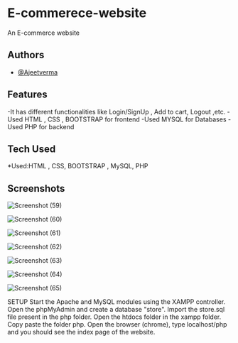 # E-commerece-website

An E-commerce website




## Authors

- [@Ajeetverma](https://github.com/ajeetkumarver)


## Features

-It has different functionalities like Login/SignUp , Add to cart, Logout ,etc.
-Used HTML , CSS , BOOTSTRAP for frontend
-Used MYSQL for Databases
-Used PHP for backend


## Tech Used

*Used:HTML , CSS, BOOTSTRAP , MySQL, PHP

## Screenshots

![Screenshot (59)](https://user-images.githubusercontent.com/94932799/177001769-b036a98e-9957-4c1f-aa0d-bcee0b92974e.png)


![Screenshot (60)](https://user-images.githubusercontent.com/94932799/177001898-b5411a59-87f6-4f1e-9954-f419e56d4bab.png)

![Screenshot (61)](https://user-images.githubusercontent.com/94932799/177001903-3558539d-e680-4cf5-8946-9e2a913df68c.png)



![Screenshot (62)](https://user-images.githubusercontent.com/94932799/177001909-27521fd4-d001-42cb-8bfc-d3d3cb7ad58f.png)



![Screenshot (63)](https://user-images.githubusercontent.com/94932799/177001915-db6df5dd-b79d-48cf-b575-76a068f4980c.png)



![Screenshot (64)](https://user-images.githubusercontent.com/94932799/177001919-72bc15ad-c75d-400e-985b-352c56f2a708.png)



![Screenshot (65)](https://user-images.githubusercontent.com/94932799/177001926-9b1064f8-8b5e-4f56-ac52-c075f4faaf70.png)



SETUP
Start the Apache and MySQL modules using the XAMPP controller.
Open the phpMyAdmin and create a database "store".
Import the store.sql file present in the php folder.
Open the htdocs folder in the xampp folder. Copy paste the folder php.
Open the browser (chrome), type localhost/php and you should see the index page of the website.






